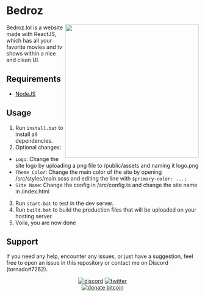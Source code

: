 # Bedroz
<img align="right" src="https://i.imgur.io/JZkESsm.jpeg" width="350px" draggable="false">
Bedroz.lol is a website made with ReactJS, which has all your favorite movies and tv shows within a nice and clean UI. 

## Requirements
- [NodeJS](https://nodejs.org/en/download/)

## Usage
1. Run `install.bat` to install all dependencies.
2. Optional changes:

- `Logo`: Change the site logo by uploading a png file to /public/assets and naming it logo.png
- `Theme Color`: Change the main color of the site by opening /src/styles/main.scss and editing the line with `$primary-color: ...;`
- `Site Name`: Change the config in /src/config.ts and change the site name in /index.html

3. Run `start.bat` to test in the dev server. 
4. Run `build.bat` to build the production files that will be uploaded on your hosting server.
5. Voila, you are now done 

## Support
If you need any help, encounter any issues, or just have a suggestion, feel free to open an issue in this repository or contact me on Discord (tornado#7262).

<p align="center">
<a href="https://discord.com/channels/@me"><img src="https://img.shields.io/badge/Discord-tornado%237262-%237289DA?style=flat&logo=discord" alt="discord"/></a>
<a href="https://twitter.com/im2rnadoo"><img src="https://img.shields.io/badge/Twitter-@im2rnadoo-%231DA1F2?style=flat&logo=twitter" alt="twitter"/></a>
<br/>
<a href="./donate.md"><img src="https://img.shields.io/badge/Donate%20Bitcoin-1F2gwh4U4KHk2n8eWEKtwsfMxgh9ibUMtn-%23FF9900?style=flat&logo=bitcoin" alt="donate bitcoin"/></a>
</p>
